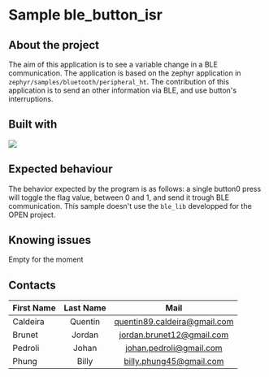 # Sample ble_button_isr
## About the project

The aim of this application is to see a variable change in a BLE communication. The application is based on the zephyr application in `zephyr/samples/bluetooth/peripheral_ht`. The contribution of this application is to send an other information via BLE, and use button's interruptions.

## Built with

[![](https://zephyrproject.org/wp-content/uploads/sites/38/2020/09/ZephyrLogo.png)](https://www.zephyrproject.org/)


## Expected behaviour

The behavior expected by the program is as follows: a single button0 press will toggle the flag value, between 0 and 1, and send it trough BLE communication. This sample doesn't use the `ble_lib` developped for the OPEN project.

## Knowing issues

Empty for the moment

## Contacts

| First Name        |  Last Name        |   Mail  
|---                |:-:                |:-:    
| Caldeira          | Quentin           | quentin89.caldeira@gmail.com 
| Brunet            | Jordan            | jordan.brunet12@gmail.com
| Pedroli           | Johan             | johan.pedroli@gmail.com
| Phung             | Billy             | billy.phung45@gmail.com

